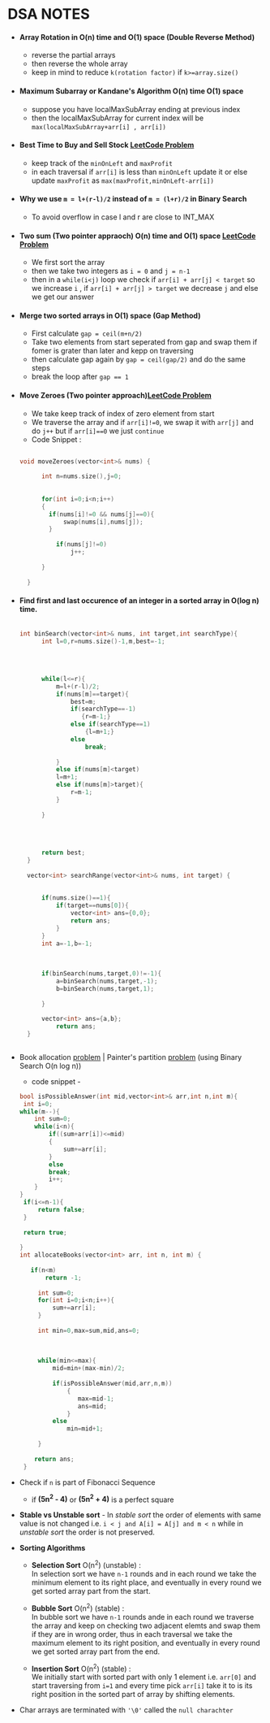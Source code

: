 # DSA NOTES

- #### Array Rotation in O(n) time and O(1) space (Double Reverse Method)
  - reverse the partial arrays
  - then reverse the whole array
  - keep in mind to reduce `k(rotation factor)` if `k>=array.size()` 

- #### Maximum Subarray or Kandane's Algorithm O(n) time O(1) space
  - suppose you have localMaxSubArray ending at previous index
  - then the localMaxSubArray for current index will be `max(localMaxSubArray+arr[i] , arr[i])`

- #### Best Time to Buy and Sell Stock [LeetCode Problem](https://leetcode.com/problems/best-time-to-buy-and-sell-stock/)
  - keep track of the `minOnLeft` and `maxProfit`
  - in each traversal if `arr[i]` is less than `minOnLeft` update it or else update `maxProfit` as `max(maxProfit,minOnLeft-arr[i])`

- #### Why we use `m = l+(r-l)/2` instead of `m = (l+r)/2` in Binary Search
  - To avoid overflow in case l and r are close to INT_MAX

- #### Two sum (Two pointer appraoch) O(n) time and O(1) space [LeetCode Problem](https://leetcode.com/problems/two-sum/)
  -  We first sort the array
  -  then we take two integers as `i = 0` and `j = n-1`
  -  then in a `while(i<j)` loop we check if `arr[i] + arr[j] < target` so we increase `i` , if `arr[i] + arr[j] > target` we decrease `j` and else we get our answer

- #### Merge two sorted arrays in O(1) space (Gap Method)
  - First calculate `gap = ceil(m+n/2)`
  - Take two elements from start seperated from gap and swap them if fomer is grater than later and kepp on traversing
  - then calculate gap again by `gap = ceil(gap/2)` and do the same steps
  - break the loop after `gap == 1`

- #### Move Zeroes (Two pointer approach)[LeetCode Problem](https://leetcode.com/problems/move-zeroes/) 
  - We take keep track of index of zero element from start
  - We traverse the array and if `arr[i]!=0`, we swap it with `arr[j]` and do `j++` but if `arr[i]==0` we just `continue`
  - Code Snippet :
  ```c++
  
  void moveZeroes(vector<int>& nums) {
        
        int n=nums.size(),j=0;
                
        
        for(int i=0;i<n;i++)
        {
          if(nums[i]!=0 && nums[j]==0){
              swap(nums[i],nums[j]);
          }
            
            if(nums[j]!=0)
                j++;
            
        }
        
    }
  ```
- #### Find first and last occurence of an integer in a sorted array in O(log n) time.
  ```c++
  
  int binSearch(vector<int>& nums, int target,int searchType){
        int l=0,r=nums.size()-1,m,best=-1;
        
        
        
        
        while(l<=r){
            m=l+(r-l)/2;
            if(nums[m]==target){
                best=m;
                if(searchType==-1)
                   {r=m-1;}
                else if(searchType==1)
                    {l=m+1;}
                else
                    break;
                
            }
            else if(nums[m]<target)
            l=m+1;
            else if(nums[m]>target){
                r=m-1;
            }
            
        }
        
        
        
        
        return best;
    }
    
    vector<int> searchRange(vector<int>& nums, int target) {
        
        
        if(nums.size()==1){
            if(target==nums[0]){
                vector<int> ans={0,0};
                return ans;
            }
        }
        int a=-1,b=-1;
        
        
        
        if(binSearch(nums,target,0)!=-1){
            a=binSearch(nums,target,-1);
            b=binSearch(nums,target,1);
            
        }
        
        vector<int> ans={a,b};
            return ans;
    }
    
    ```

- Book allocation [problem](https://www.codingninjas.com/codestudio/problems/allocate-books_1090540) | Painter's partition [problem](https://www.codingninjas.com/codestudio/problems/painter-s-partition-problem_1089557) (using Binary Search O(n log n))
  - code snippet -
   ```c++
   bool isPossibleAnswer(int mid,vector<int>& arr,int n,int m){
    int i=0;
   while(m--){
       int sum=0;
       while(i<n){
           if((sum+arr[i])<=mid)
           {
               sum+=arr[i];
           }
           else
           break;
           i++;
       }
   }
    if(i<=n-1){
        return false;
    }
    
    return true;
    
   }
  int allocateBooks(vector<int> arr, int n, int m) {
    
      if(n<m)
          return -1;
        
        int sum=0;
        for(int i=0;i<n;i++){
            sum+=arr[i];
        }
        
        int min=0,max=sum,mid,ans=0;
    
        
        
        while(min<=max){
            mid=min+(max-min)/2;
            
            if(isPossibleAnswer(mid,arr,n,m))
                {
                   max=mid-1;
                   ans=mid;
                }
            else
                min=mid+1;
            
        }
    
       return ans;
    }
   ```

- Check if `n` is part of Fibonacci Sequence
  - if **(5n<sup>2</sup> - 4)** or **(5n<sup>2</sup> + 4)** is a perfect square

- **Stable vs Unstable sort** - In *stable sort* the order of elements with same value is not changed i.e. `i < j and A[i] = A[j] and m < n` while in *unstable     sort* the order is not preserved.

- **Sorting Algorithms**
  - **Selection Sort** O(n<sup>2</sup>) (unstable) : <br>
  In selection sort we have `n-1` rounds and in each round we take the minimum element to its right place, and eventually in every round we get sorted array part   from the start.
  
  - **Bubble Sort** O(n<sup>2</sup>) (stable) : <br>
  In bubble sort we have `n-1` rounds ande in each round we traverse the array and keep on checking two adjacent elemts and swap them if they are in wrong order,   thus in each traversal we take the maximum element to its right position, and eventually in every round we get sorted array part from the end.
  
  - **Insertion Sort** O(n<sup>2</sup>) (stable) : <br>
  We initially start with sorted part with only 1 element i.e. `arr[0]` and start traversing   from `i=1` and every time pick `arr[i]` take it to is its right       position in the sorted part of array by shifting elements.
  
- Char arrays are terminated with `'\0'` called the `null charachter`
